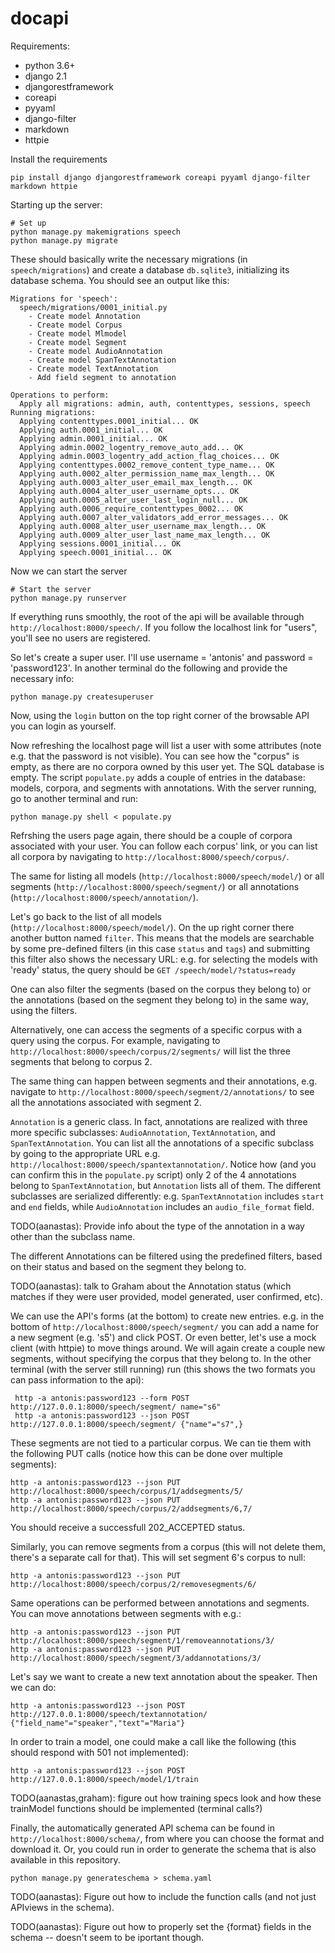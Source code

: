 # docapi

Requirements:
* python 3.6+
* django 2.1
* djangorestframework
* coreapi
* pyyaml
* django-filter
* markdown
* httpie

Install the requirements
~~~~
pip install django djangorestframework coreapi pyyaml django-filter markdown httpie
~~~~

Starting up the server:

~~~~
# Set up
python manage.py makemigrations speech
python manage.py migrate
~~~~

These should basically write the necessary migrations (in `speech/migrations`) and create a database `db.sqlite3`, initializing its database schema. You should see an output like this:
~~~~
Migrations for 'speech':
  speech/migrations/0001_initial.py
    - Create model Annotation
    - Create model Corpus
    - Create model Mlmodel
    - Create model Segment
    - Create model AudioAnnotation
    - Create model SpanTextAnnotation
    - Create model TextAnnotation
    - Add field segment to annotation

Operations to perform:
  Apply all migrations: admin, auth, contenttypes, sessions, speech
Running migrations:
  Applying contenttypes.0001_initial... OK
  Applying auth.0001_initial... OK
  Applying admin.0001_initial... OK
  Applying admin.0002_logentry_remove_auto_add... OK
  Applying admin.0003_logentry_add_action_flag_choices... OK
  Applying contenttypes.0002_remove_content_type_name... OK
  Applying auth.0002_alter_permission_name_max_length... OK
  Applying auth.0003_alter_user_email_max_length... OK
  Applying auth.0004_alter_user_username_opts... OK
  Applying auth.0005_alter_user_last_login_null... OK
  Applying auth.0006_require_contenttypes_0002... OK
  Applying auth.0007_alter_validators_add_error_messages... OK
  Applying auth.0008_alter_user_username_max_length... OK
  Applying auth.0009_alter_user_last_name_max_length... OK
  Applying sessions.0001_initial... OK
  Applying speech.0001_initial... OK
~~~~

Now we can start the server
~~~~
# Start the server
python manage.py runserver
~~~~

If everything runs smoothly, the root of the api will be available through `http://localhost:8000/speech/`.
If you follow the localhost link for "users", you'll see no users are registered. 

So let's create a super user. I'll use username = 'antonis' and password = 'password123'.
In another terminal do the following and provide the necessary info:
~~~~
python manage.py createsuperuser
~~~~
Now, using the `login` button on the top right corner of the browsable API you can login as yourself.

Now refreshing the localhost page will list a user with some attributes (note e.g. that the password is not visible).
You can see how the "corpus" is empty, as there are no corpora owned by this user yet. The SQL database is empty.
The script `populate.py` adds a couple of entries in the database: models, corpora, and segments with annotations.
With the server running, go to another terminal and run:
~~~~
python manage.py shell < populate.py 
~~~~

Refrshing the users page again, there should be a couple of corpora associated with your user.
You can follow each corpus' link, or you can list all corpora by navigating to `http://localhost:8000/speech/corpus/`.

The same for listing all models (`http://localhost:8000/speech/model/`) or all segments (`http://localhost:8000/speech/segment/`) or all annotations (`http://localhost:8000/speech/annotation/`).

Let's go back to the list of all models (`http://localhost:8000/speech/model/`). On the up right corner there another button named `filter`.
This means that the models are searchable by some pre-defined filters (in this case `status` and `tags`) and submitting this filter also shows
the necessary URL: e.g. for selecting the models with 'ready' status, the query should be `GET /speech/model/?status=ready`

One can also filter the segments (based on the corpus they belong to) or the annotations (based on the segment they belong to) in the same way, using the filters.

Alternatively, one can access the segments of a specific corpus with a query using the corpus. For example, navigating to `http://localhost:8000/speech/corpus/2/segments/`
will list the three segments that belong to corpus 2.

The same thing can happen between segments and their annotations, e.g. navigate to `http://localhost:8000/speech/segment/2/annotations/` to see all the annotations
associated with segment 2.

`Annotation` is a generic class. In fact, annotations are realized with three more specific subclasses: `AudioAnnotation`, `TextAnnotation`, and `SpanTextAnnotation`.
You can list all the annotations of a specific subclass by going to the appropriate URL e.g. `http://localhost:8000/speech/spantextannotation/`.
Notice how (and you can confirm this in the `populate.py` script) only 2 of the 4 annotations belong to `SpanTextAnnotation`, but `Annotation` lists all of them.
The different subclasses are serialized differently: e.g. `SpanTextAnnotation` includes `start` and `end` fields, while `AudioAnnotation` includes an `audio_file_format` field.

TODO(aanastas): Provide info about the type of the annotation in a way other than the subclass name.

The different Annotations can be filtered using the predefined filters, based on their status and based on the segment they belong to.

TODO(aanastas): talk to Graham about the Annotation status (which matches if they were user provided, model generated, user confirmed, etc).

We can use the API's forms (at the bottom) to create new entries. e.g. in the bottom of `http://localhost:8000/speech/segment/` you can add a name for a new segment (e.g. 's5') and click POST. Or even better, let's use a mock client (with httpie) to move things around. We will again create a couple new segments, without specifying the corpus that they belong to. In the other terminal (with the server still running) run (this shows the two formats you can pass information to the api):
```
 http -a antonis:password123 --form POST http://127.0.0.1:8000/speech/segment/ name="s6"
 http -a antonis:password123 --json POST http://127.0.0.1:8000/speech/segment/ {"name"="s7",}
 ```

These segments are not tied to a particular corpus. We can tie them with the following PUT calls (notice how this can be done over multiple segments):
```
http -a antonis:password123 --json PUT http://localhost:8000/speech/corpus/1/addsegments/5/
http -a antonis:password123 --json PUT http://localhost:8000/speech/corpus/2/addsegments/6,7/
```
You should receive a successfull 202_ACCEPTED status.

Similarly, you can remove segments from a corpus (this will not delete them, there's a separate call for that). This will set segment 6's corpus to null:
~~~~
http -a antonis:password123 --json PUT http://localhost:8000/speech/corpus/2/removesegments/6/
~~~~

Same operations can be performed between annotations and segments. You can move annotations between segments with e.g.:
```
http -a antonis:password123 --json PUT http://localhost:8000/speech/segment/1/removeannotations/3/
http -a antonis:password123 --json PUT http://localhost:8000/speech/segment/3/addannotations/3/
```


Let's say we want to create a new text annotation about the speaker. Then we can do:
~~~~
http -a antonis:password123 --json POST http://127.0.0.1:8000/speech/textannotation/ {"field_name"="speaker","text"="Maria"}
~~~~

In order to train a model, one could make a call like the following (this should respond with 501 not implemented):
~~~~
http -a antonis:password123 --json POST http://127.0.0.1:8000/speech/model/1/train
~~~~
TODO(aanastas,graham): figure out how training specs look and how these trainModel functions should be implemented (terminal calls?)

Finally, the automatically generated API schema can be found in `http://localhost:8000/schema/`, from where you can choose the format and download it.
Or, you could run in order to generate the schema that is also available in this repository.
~~~~
python manage.py generateschema > schema.yaml
~~~~

TODO(aanastas): Figure out how to include the function calls (and not just APIviews in the schema).

TODO(aanastas): Figure out how to properly set the {format} fields in the schema -- doesn't seem to be iportant though.



